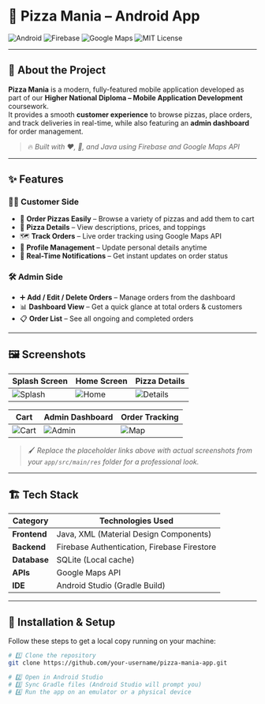 # 🍕 **Pizza Mania – Android App**

![Android](https://img.shields.io/badge/Android-Java%20%7C%20Kotlin-green?style=for-the-badge&logo=android)
![Firebase](https://img.shields.io/badge/Firebase-Backend-yellow?style=for-the-badge&logo=firebase)
![Google Maps](https://img.shields.io/badge/Google%20Maps-API-red?style=for-the-badge&logo=googlemaps)
![MIT License](https://img.shields.io/badge/License-MIT-blue?style=for-the-badge)

---

## 📖 **About the Project**

**Pizza Mania** is a modern, fully-featured mobile application developed as part of our **Higher National Diploma – Mobile Application Development** coursework.  
It provides a smooth **customer experience** to browse pizzas, place orders, and track deliveries in real-time, while also featuring an **admin dashboard** for order management.

> 🔥 _Built with ❤️, 🍕, and Java using Firebase and Google Maps API_

---

## ✨ **Features**

### 👨‍🍳 Customer Side
- 🛒 **Order Pizzas Easily** – Browse a variety of pizzas and add them to cart  
- 🔎 **Pizza Details** – View descriptions, prices, and toppings  
- 🗺️ **Track Orders** – Live order tracking using Google Maps API  
- 📑 **Profile Management** – Update personal details anytime  
- 🔔 **Real-Time Notifications** – Get instant updates on order status  

### 🛠️ Admin Side
- ➕ **Add / Edit / Delete Orders** – Manage orders from the dashboard  
- 📊 **Dashboard View** – Get a quick glance at total orders & customers  
- 📋 **Order List** – See all ongoing and completed orders  

---

## 🖼️ **Screenshots**

| Splash Screen | Home Screen | Pizza Details |
|--------------|-------------|---------------|
| ![Splash](https://via.placeholder.com/250x500/FF5733/ffffff?text=Splash+Screen) | ![Home](https://via.placeholder.com/250x500/FFC300/000000?text=Home+Screen) | ![Details](https://via.placeholder.com/250x500/28B463/ffffff?text=Pizza+Details) |

| Cart | Admin Dashboard | Order Tracking |
|-----|----------------|--------------|
| ![Cart](https://via.placeholder.com/250x500/1F618D/ffffff?text=Cart) | ![Admin](https://via.placeholder.com/250x500/AF7AC5/ffffff?text=Admin+Dashboard) | ![Map](https://via.placeholder.com/250x500/F39C12/000000?text=Tracking) |

> 🖌️ _Replace the placeholder links above with actual screenshots from your `app/src/main/res` folder for a professional look._

---

## 🏗️ **Tech Stack**

| Category          | Technologies Used |
|------------------|-----------------|
| **Frontend**     | Java, XML (Material Design Components) |
| **Backend**      | Firebase Authentication, Firebase Firestore |
| **Database**     | SQLite (Local cache) |
| **APIs**         | Google Maps API |
| **IDE**          | Android Studio (Gradle Build) |

---

## 🚀 **Installation & Setup**

Follow these steps to get a local copy running on your machine:

```bash
# 1️⃣ Clone the repository
git clone https://github.com/your-username/pizza-mania-app.git

# 2️⃣ Open in Android Studio
# 3️⃣ Sync Gradle files (Android Studio will prompt you)
# 4️⃣ Run the app on an emulator or a physical device
